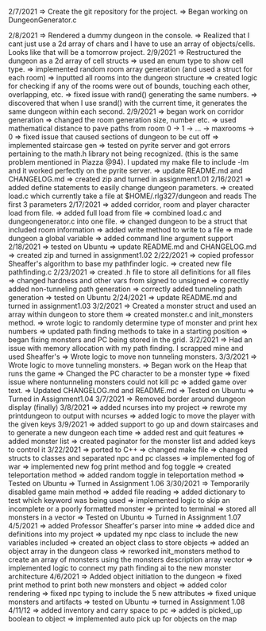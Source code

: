 2/7/2021
    => Create the git repository for the project.
    => Began working on DungeonGenerator.c

2/8/2021
    => Rendered a dummy dungeon in the console.
    => Realized that I cant just use a 2d array of chars and I have to use an array of objects/cells. Looks like that will be a tomorrow project.
2/9/2021
    => Restructured the dungeon as a 2d array of cell structs
    => used an enum type to show cell type.
    => implemented random room array generation (and used a struct for each room)
    => inputted all rooms into the dungeon structure
    => created logic for checking if any of the rooms were out of bounds, touching each other, overlapping, etc.
    => fixed issue with rand() generating the same numbers.
    => discovered that when I use srand() with the current time, it generates the same dungeon within each second.
2/9/2021
    => began work on corridor generation
    => changed the room generation size, number etc.
    => used mathematical distance to pave paths from room 0 -> 1 -> ... -> maxrooms -> 0
    => fixed issue that caused sections of dungeon to be cut off
    => implemented staircase gen
    => tested on pyrite server and got errors pertaining to the math.h library not being recognized. (this is the same problem mentioned in Piazza @94). I updated my make file to include -lm and it worked perfectly on the pyrite server.
    => update README.md and CHANGELOG.md
    => created zip and turned in assignment1.01
2/16/2021
    => added define statements to easily change dungeon parameters.
    => created load.c which currently take a file at $HOME/.rlg327/dungeon and reads The first 3 parameters
2/17/2021
    => added corridor, room and player character load from file.
    => added full load from file
    => combined load.c and dungeongenerator.c into one file.
    => changed dungeon to be a struct that included room information
    => added write method to write to a file
    => made dungeon a global variable
    => added command line argument support
2/18/2021
    => tested on Ubuntu
    => update README.md and CHANGELOG.md
    => created zip and turned in assignment1.02
2/22/2021
    => copied professor Sheaffer's algorithm to base my pathfinder logic.
    => created new file pathfinding.c
2/23/2021
    => created .h file to store all definitions for all files
    => changed hardness and other vars from signed to unsigned
    => correctly added non-tunneling path generation
    => correctly added tunneling path generation
    => tested on Ubuntu
2/24/2021
    => update README.md and turned in assignment1.03
3/2/2021
    => Created a monster struct and used an array within dungeon to store them
    => created monster.c and init_monsters method.
    => wrote logic to randomly determine type of monster and print hex numbers
    => updated path finding methods to take in a starting position
    => began fixing monsters and PC being stored in the grid.
3/2/2021
    => Had an issue with memory allocation with my path finding. I scrapped mine and used Sheaffer's
    => Wrote logic to move non tunneling monsters.
3/3/2021
    => Wrote logic to move tunneling monsters.
    => Began work on the Heap that runs the game
    => Changed the PC character to be a monster type
    => fixed issue where nontunneling monsters could not kill pc
    => added game over text.
    => Updated CHANGELOG.md and README.md
    => Tested on Ubuntu
    => Turned in Assignment1.04
3/7/2021
    => Removed border around dungeon display (finally)
3/8/2021
    => added ncurses into my project
    => rewrote my printdungeon to output with ncurses
    => added logic to move the player with the given keys
3/9/2021
    => added support to go up and down staircases and to generate a new dungeon each time
    => added rest and quit features
    => added monster list
    => created paginator for the monster list and added keys to control it
3/22/2021
    => ported to C++
    => changed make file
    => changed structs to classes and separated npc and pc classes
    => implemented fog of war
    => implemented new fog print method and fog toggle
    => created teleportation method
    => added random toggle in teleportation method
    => Tested on Ubuntu
    => Turned in Assignment 1.06
3/30/2021
    => Temporarily disabled game main method
    => added file reading
    => added dictionary to test which keyword was being used
    => implemented logic to skip an incomplete or a poorly formatted monster
    => printed to terminal
    => stored all monsters in a vector
    => Tested on Ubuntu
    => Turned in Assignment 1.07
4/5/2021
    => added Professor Sheaffer's parser into mine
    => added dice and definitions into my project
    => updated my npc class to include the new variables included
    => created an object class to store objects
    => added an object array in the dungeon class
    => reworked init_monsters method to create an array of monsters using the monsters description array vector
    => implemented logic to connect my path finding ai to the new monster architecture
4/6/2021
    => Added object initiation to the dungeon
    => fixed print method to print both new monsters and object
    => added color rendering
    => fixed npc typing to include the 5 new attributes
    => fixed unique monsters and artifacts
    => tested on Ubuntu
    => turned in Assignment 1.08
4/11/12
    => added inventory and carry space to pc
    => added is picked_up boolean to object
    => implemented auto pick up for objects on the map
